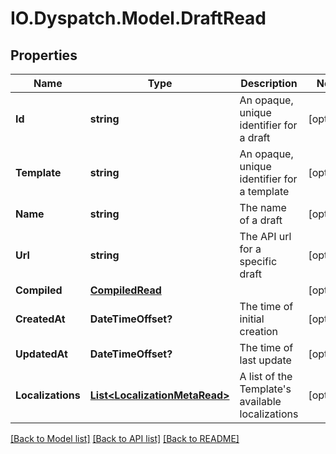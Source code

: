 # IO.Dyspatch.Model.DraftRead
## Properties

Name | Type | Description | Notes
------------ | ------------- | ------------- | -------------
**Id** | **string** | An opaque, unique identifier for a draft | [optional] 
**Template** | **string** | An opaque, unique identifier for a template | [optional] 
**Name** | **string** | The name of a draft | [optional] 
**Url** | **string** | The API url for a specific draft | [optional] 
**Compiled** | [**CompiledRead**](CompiledRead.md) |  | [optional] 
**CreatedAt** | **DateTimeOffset?** | The time of initial creation | [optional] 
**UpdatedAt** | **DateTimeOffset?** | The time of last update | [optional] 
**Localizations** | [**List&lt;LocalizationMetaRead&gt;**](LocalizationMetaRead.md) | A list of the Template&#39;s available localizations | [optional] 

[[Back to Model list]](../README.md#documentation-for-models) [[Back to API list]](../README.md#documentation-for-api-endpoints) [[Back to README]](../README.md)

